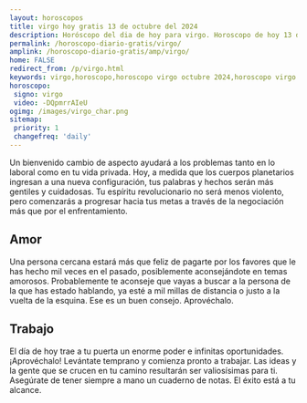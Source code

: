 ```yaml
---
layout: horoscopos
title: virgo hoy gratis 13 de octubre del 2024 
description: Horóscopo del dia de hoy para virgo. Horoscopo de hoy 13 de octubre del 2024. Las predicciones de amor, trabajo, vida personal gratis.
permalink: /horoscopo-diario-gratis/virgo/
amplink: /horoscopo-diario-gratis/amp/virgo/
home: FALSE
redirect_from: /p/virgo.html
keywords: virgo,horoscopo,horoscopo virgo octubre 2024,horoscopo virgo hoy,tarot virgo octubre 2024,horoscopo virgo,tarot virgo hoy,horoscopo de hoy,horoscopo diario,tarot del amor,horoscopo de hoy virgo,horoscopo diario del tarot, Horoscopo de hoy virgo 13 de octubre del 2024,horóscopo del día,signos zodiacales 2024, el horoscopo de hoy
horoscopo:
 signo: virgo
 video: -DQpmrrAIeU
ogimg: /images/virgo_char.png
sitemap:
 priority: 1
 changefreq: 'daily'
---
```



Un bienvenido cambio de aspecto ayudará a los problemas tanto en lo laboral como en tu vida privada. Hoy, a medida que los cuerpos planetarios ingresan a una nueva configuración, tus palabras y hechos serán más gentiles y cuidadosas. Tu espíritu revolucionario no será menos violento, pero comenzarás a progresar hacia tus metas a través de la negociación más que por el enfrentamiento.

## Amor

Una persona cercana estará más que feliz de pagarte por los favores que le has hecho mil veces en el pasado, posiblemente aconsejándote en temas amorosos. Probablemente te aconseje que vayas a buscar a la persona de la que has estado hablando, ya esté a mil millas de distancia o justo a la vuelta de la esquina. Ese es un buen consejo. Aprovéchalo.

## Trabajo

El día de hoy trae a tu puerta un enorme poder e infinitas oportunidades. ¡Aprovéchalo! Levántate temprano y comienza pronto a trabajar. Las ideas y la gente que se crucen en tu camino resultarán ser valiosísimas para ti. Asegúrate de tener siempre a mano un cuaderno de notas. El éxito está a tu alcance.